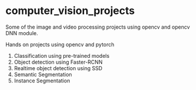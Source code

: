 # computer_vision_projects

Some of the image and video processing projects using opencv and opencv DNN module.

Hands on projects using opencv and pytorch

1. Classification using pre-trained models
2. Object detection using Faster-RCNN
3. Realtime object detection using SSD
4. Semantic Segmentation
5. Instance Segmentation 
